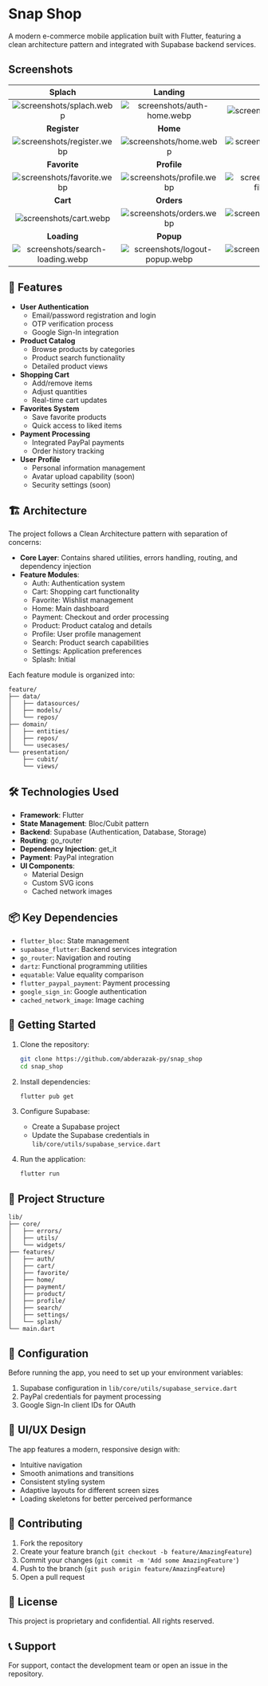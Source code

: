 # Snap Shop

A modern e-commerce mobile application built with Flutter, featuring a clean architecture pattern and integrated with Supabase backend services.

## Screenshots

| Splach | Landing | Login |
| :-----------: | :---------: | :----------: |
| ![screenshots/splach.webp](https://cdn.jsdelivr.net/gh/abderazak-py/snap_shop@main/screenshots/splach.webp) | ![screenshots/auth-home.webp](https://cdn.jsdelivr.net/gh/abderazak-py/snap_shop@main/screenshots/auth-home.webp) | ![screenshots/login.webp](https://cdn.jsdelivr.net/gh/abderazak-py/snap_shop@main/screenshots/login.webp) |
| **Register** | **Home** | **Catalog** |   |
| ![screenshots/register.webp](https://cdn.jsdelivr.net/gh/abderazak-py/snap_shop@main/screenshots/register.webp) | ![screenshots/home.webp](https://cdn.jsdelivr.net/gh/abderazak-py/snap_shop@main/screenshots/home.webp) | ![screenshots/catalog.webp](https://cdn.jsdelivr.net/gh/abderazak-py/snap_shop@main/screenshots/catalog.webp) |   |
| **Favorite** | **Profile** | **Search** |   |
| ![screenshots/favorite.webp](https://cdn.jsdelivr.net/gh/abderazak-py/snap_shop@main/screenshots/favorite.webp) | ![screenshots/profile.webp](https://cdn.jsdelivr.net/gh/abderazak-py/snap_shop@main/screenshots/profile.webp) | ![screenshots/search-filters.webp](https://cdn.jsdelivr.net/gh/abderazak-py/snap_shop@main/screenshots/search-filters.webp) |   |
| **Cart** | **Orders** | **Settings** |   |
| ![screenshots/cart.webp](https://cdn.jsdelivr.net/gh/abderazak-py/snap_shop@main/screenshots/cart.webp) | ![screenshots/orders.webp](https://cdn.jsdelivr.net/gh/abderazak-py/snap_shop@main/screenshots/orders.webp) | ![screenshots/settings.webp](https://cdn.jsdelivr.net/gh/abderazak-py/snap_shop@main/screenshots/settings.webp) |   |
| **Loading** | **Popup** | **Search** |   |
| ![screenshots/search-loading.webp](https://cdn.jsdelivr.net/gh/abderazak-py/snap_shop@main/screenshots/search-loading.webp) | ![screenshots/logout-popup.webp](https://cdn.jsdelivr.net/gh/abderazak-py/snap_shop@main/screenshots/logout-popup.webp) | ![screenshots/search.webp](https://cdn.jsdelivr.net/gh/abderazak-py/snap_shop@main/screenshots/search.webp) |   |

## 📱 Features

- **User Authentication**
  - Email/password registration and login
  - OTP verification process
  - Google Sign-In integration
- **Product Catalog**
  - Browse products by categories
  - Product search functionality
  - Detailed product views
- **Shopping Cart**
  - Add/remove items
  - Adjust quantities
  - Real-time cart updates
- **Favorites System**
  - Save favorite products
  - Quick access to liked items
- **Payment Processing**
  - Integrated PayPal payments
  - Order history tracking
- **User Profile**
  - Personal information management
  - Avatar upload capability (soon)
  - Security settings (soon)

## 🏗️ Architecture

The project follows a Clean Architecture pattern with separation of concerns:

- **Core Layer**: Contains shared utilities, errors handling, routing, and dependency injection
- **Feature Modules**:
  - Auth: Authentication system
  - Cart: Shopping cart functionality
  - Favorite: Wishlist management
  - Home: Main dashboard
  - Payment: Checkout and order processing
  - Product: Product catalog and details
  - Profile: User profile management
  - Search: Product search capabilities
  - Settings: Application preferences
  - Splash: Initial 

Each feature module is organized into:
```
feature/
├── data/
│   ├── datasources/
│   ├── models/
│   └── repos/
├── domain/
│   ├── entities/
│   ├── repos/
│   └── usecases/
└── presentation/
    ├── cubit/
    └── views/
```

## 🛠️ Technologies Used

- **Framework**: Flutter
- **State Management**: Bloc/Cubit pattern
- **Backend**: Supabase (Authentication, Database, Storage)
- **Routing**: go_router
- **Dependency Injection**: get_it
- **Payment**: PayPal integration
- **UI Components**:
  - Material Design
  - Custom SVG icons
  - Cached network images

## 📦 Key Dependencies

- `flutter_bloc`: State management
- `supabase_flutter`: Backend services integration
- `go_router`: Navigation and routing
- `dartz`: Functional programming utilities
- `equatable`: Value equality comparison
- `flutter_paypal_payment`: Payment processing
- `google_sign_in`: Google authentication
- `cached_network_image`: Image caching

## 🚀 Getting Started

1. Clone the repository:
   ```bash
   git clone https://github.com/abderazak-py/snap_shop
   cd snap_shop
   ```

2. Install dependencies:
   ```bash
   flutter pub get
   ```

3. Configure Supabase:
   - Create a Supabase project
   - Update the Supabase credentials in `lib/core/utils/supabase_service.dart`

4. Run the application:
   ```bash
   flutter run
   ```

## 📁 Project Structure

```
lib/
├── core/
│   ├── errors/
│   ├── utils/
│   └── widgets/
├── features/
│   ├── auth/
│   ├── cart/
│   ├── favorite/
│   ├── home/
│   ├── payment/
│   ├── product/
│   ├── profile/
│   ├── search/
│   ├── settings/
│   └── splash/
└── main.dart
```

## 🔧 Configuration

Before running the app, you need to set up your environment variables:

1. Supabase configuration in `lib/core/utils/supabase_service.dart`
2. PayPal credentials for payment processing
3. Google Sign-In client IDs for OAuth

## 🎨 UI/UX Design

The app features a modern, responsive design with:
- Intuitive navigation
- Smooth animations and transitions
- Consistent styling system
- Adaptive layouts for different screen sizes
- Loading skeletons for better perceived performance

## 🤝 Contributing

1. Fork the repository
2. Create your feature branch (`git checkout -b feature/AmazingFeature`)
3. Commit your changes (`git commit -m 'Add some AmazingFeature'`)
4. Push to the branch (`git push origin feature/AmazingFeature`)
5. Open a pull request

## 📄 License

This project is proprietary and confidential. All rights reserved.

## 📞 Support

For support, contact the development team or open an issue in the repository.
